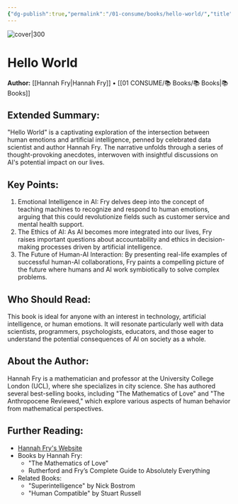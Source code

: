 ```yaml
---
{"dg-publish":true,"permalink":"/01-consume/books/hello-world/","title":"Hello World","tags":["programming","introduction","tutorial","computer","science","coding"]}
---
```



![cover|300](http://books.google.com/books/content?id=TGiOuQEACAAJ&printsec=frontcover&img=1&zoom=1&source=gbs_api)

# Hello World
**Author:** [[Hannah Fry\|Hannah Fry]] • [[01 CONSUME/📚 Books/📚 Books\|📚 Books]]
## Extended Summary:
"Hello World" is a captivating exploration of the intersection between human emotions and artificial intelligence, penned by celebrated data scientist and author Hannah Fry. The narrative unfolds through a series of thought-provoking anecdotes, interwoven with insightful discussions on AI's potential impact on our lives.

## Key Points:
1. Emotional Intelligence in AI: Fry delves deep into the concept of teaching machines to recognize and respond to human emotions, arguing that this could revolutionize fields such as customer service and mental health support.
2. The Ethics of AI: As AI becomes more integrated into our lives, Fry raises important questions about accountability and ethics in decision-making processes driven by artificial intelligence.
3. The Future of Human-AI Interaction: By presenting real-life examples of successful human-AI collaborations, Fry paints a compelling picture of the future where humans and AI work symbiotically to solve complex problems.

## Who Should Read:
This book is ideal for anyone with an interest in technology, artificial intelligence, or human emotions. It will resonate particularly well with data scientists, programmers, psychologists, educators, and those eager to understand the potential consequences of AI on society as a whole.

## About the Author:
Hannah Fry is a mathematician and professor at the University College London (UCL), where she specializes in city science. She has authored several best-selling books, including "The Mathematics of Love" and "The Anthropocene Reviewed," which explore various aspects of human behavior from mathematical perspectives.

## Further Reading:
- [Hannah Fry's Website](https://hannahfry.co.uk/)
- Books by Hannah Fry:
  - "The Mathematics of Love"
  - Rutherford and Fry’s Complete Guide to Absolutely Everything
- Related Books:
  - "Superintelligence" by Nick Bostrom 
  - "Human Compatible" by Stuart Russell 
